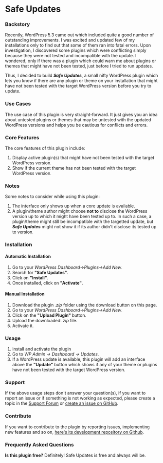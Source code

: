 # Safe Updates

### Backstory
Recently, WordPress 5.3 came out which included quite a good number of outstanding improvements. I was excited and updated few of my installations only to find out that some of them ran into fatal errors.  Upon investigation, I discovered some plugins which were conflicting simply because they were not tested and incompatible with the update. I wondered, only if there was a plugin which could warn me about plugins or themes that might have not been tested, just before I tried to run updates.

Thus, I decided to build ***Safe Updates***, a small nifty WordPress plugin which lets you know if there are any plugin or theme on your installation that might have not been tested with the target WordPress version before you try to update.

### Use Cases
The use case of this plugin is very straight-forward. It just gives you an idea about untested plugins or themes that may be untested with the updated WordPress versions and helps you be cautious for conflicts and errors.

### Core Features
The core features of this plugin include:

1. Display active plugin(s) that might have not been tested with the target WordPress version.
2. Show if the current theme has not been tested with the target WordPress version.

### Notes
Some notes to consider while using this plugin:

1. The interface only shows up when a core update is available.
2. A plugin/theme author might choose **not to** disclose the WordPress version up to which it might have been tested up to. In such a case, a plugin/theme might still be incompatible with the targetted update, but ***Safe Updates*** might not show it if its author didn't disclose its tested up to version.

### Installation
#### Automatic Installation
1. Go to your *WordPress Dashboard→Plugins→Add New*.
2. Search for **"Safe Updates"**.
3. Click on **"Install"**.
4. Once installed, click on **"Activate"**.

#### Manual Installation
1. Download the plugin *.zip* folder using the download button on this page.
2. Go to your *WordPress Dashboard→Plugins→Add New*.
3. Click on the **"Upload Plugin"** button.
4. Upload the downloaded *.zip* file.
5. Activate it.

### Usage
1. Install and activate the plugin
2. Go to *WP Admin → Dashboard → Updates*.
3. If a WordPress update is available, this plugin will add an interface above the **"Update"** button which shows if any of your theme or plugins have not been tested with the target WordPress version.

### Support
If the above usage steps don't answer your question(s), if you want to report an issue or if something is not working as expected, please create a topic in the [Support Forum](https://wordpress.org/support/plugin/safe-updates/) or [create an issue on GitHub](https://github.com/nfmohit-wpmudev/safe-updates/issues/new/choose).

### Contribute
If you want to contribute to the plugin by reporting issues, implementing new features and so on, [here's its development repository on Github](https://github.com/nfmohit-wpmudev/safe-updates).

### Frequently Asked Questions

**Is this plugin free?**
Definitely! Safe Updates is free and always will be.
